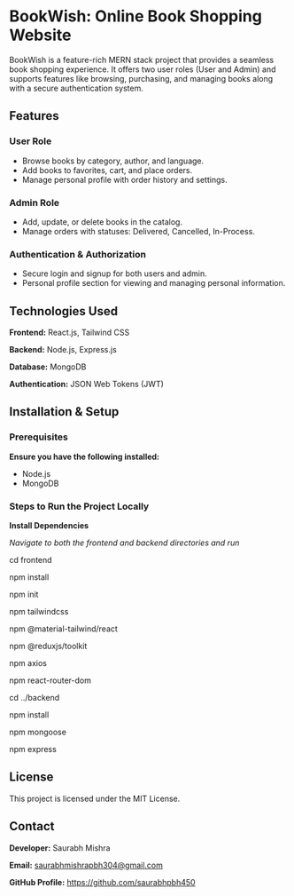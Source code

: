 # BookWish: Online Book Shopping Website

BookWish is a feature-rich MERN stack project that provides a seamless book shopping experience. It offers two user roles (User and Admin) and supports features like browsing, purchasing, and managing books along with a secure authentication system.

## Features

### User Role
- Browse books by category, author, and language.
- Add books to favorites, cart, and place orders.
- Manage personal profile with order history and settings.

### Admin Role
- Add, update, or delete books in the catalog.
- Manage orders with statuses: Delivered, Cancelled, In-Process.

### Authentication & Authorization
- Secure login and signup for both users and admin.
- Personal profile section for viewing and managing personal information.

## Technologies Used
**Frontend:** React.js, Tailwind CSS

**Backend:** Node.js, Express.js

**Database:** MongoDB

**Authentication:** JSON Web Tokens (JWT)

## Installation & Setup
### Prerequisites
**Ensure you have the following installed:**
- Node.js
- MongoDB

### Steps to Run the Project Locally
**Install Dependencies**

*Navigate to both the frontend and backend directories and run*

cd frontend

npm install

npm init

npm tailwindcss

npm @material-tailwind/react

npm @reduxjs/toolkit

npm axios

npm react-router-dom

cd ../backend

npm install

npm mongoose

npm express


## License
This project is licensed under the MIT License.

## Contact
**Developer:** Saurabh Mishra

**Email:** saurabhmishrapbh304@gmail.com

**GitHub Profile:** https://github.com/saurabhpbh450
